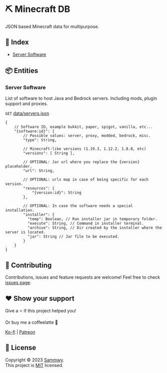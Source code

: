 # ⛏️ Minecraft DB

JSON based Minecraft data for multipurpose.

## 📖 Index

- [Server Software](#server-software)

## 📦 Entities

### Server Software

List of software to host Java and Bedrock servers. Including mods, plugin support and proxies.

`GET` [data/servers.json](data/servers.json)

```jsonc
{
    // Software ID, example bukkit, paper, spigot, vanilla, etc...
    "{software:id}": {
        // Possible values: server, proxy, modded, bedrock, misc.
        "type": String,

        // Minecraft-like versions (1.19.3, 1.12.2, 1.8.8, etc)
        "versions": [ String ],

        // OPTIONAL: Jar url where you replace the {version} placeholder.
        "url": String,

        // OPTIONAL: urls map in case of being specific for each version.
        "resources": {
            "{version:id}": String
        },

        // OPTIONAL: In case the software needs a special installation.
        "installer": {
          "temp": Boolean, // Run installer jar in temporary folder.
          "execute": String, // Command in installer terminal.
          "archive": String, // Dir created by the installer where the server is located.
          "jar": String // Jar file to be executed.
        }
    }
}
```

## 🤝 Contributing

Contributions, issues and feature requests are welcome!
Feel free to check [issues page](https://github.com/sammwyy/minecraft-db/issues).

## ❤️ Show your support

Give a ⭐️ if this project helped you!

Or buy me a coffeelatte 🙌

[Ko-fi](https://ko-fi.com/sammwy) | [Patreon](https://patreon.com/sammwy)

## 📝 License

Copyright © 2023 [Sammwy](https://github.com/sammwyy).  
This project is [MIT](LICENSE) licensed.
